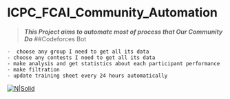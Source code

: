 # ICPC_FCAI_Community_Automation
>***This Project aims to automate most of process that Our Community Do***
##Codeforces Bot
```
-  choose any group I need to get all its data
- choose any contests I need to get all its data
- make analysis and get statistics about each participant performance
- make filtration
- update training sheet every 24 hours automatically
```
[![N|Solid]( https://i.ibb.co/XZk3by5/46503849-906968576166753-5452320279143383040-o.jpg)]()
